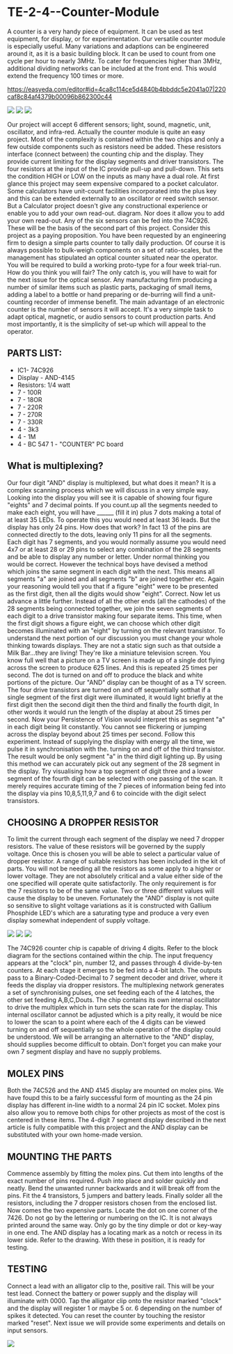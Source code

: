 # TE-2-4--Counter-Module

A counter is a very handy piece of equipment. It can be used as test equipment, for display, or for experimentation. Our versatile counter module is especially useful. Many variations and adaptions can be engineered around it, as it is a basic building block. It can be used to count from one cycle per hour to nearly 3MHz. To cater for frequencies higher than 3MHz, additional dividing networks can be included at the front end. This would extend the frequency 100 times or more.  

https://easyeda.com/editor#id=4ca8c114ce5d4840b4bbddc5e2041a07|220caf8c84af4379b00096b862300c44

![](https://github.com/SteveJustin1963/TE-2-4--Counter-Module/blob/master/cm-cct.png)
![](https://github.com/SteveJustin1963/TE-2-4--Counter-Module/blob/master/pic.png)
![](https://github.com/SteveJustin1963/TE-2-4--Counter-Module/blob/master/pinout.png)

Our project will accept 6 different sensors; light, sound, magnetic, unit, oscillator, and infra-red. Actually the counter module is quite an easy project. Most of the complexity is contained within the two chips and only a few outside components such as resistors need be added. These resistors interface (connect between) the counting chip and the display. They provide current limiting for the display segments and driver transistors. The four resistors at the input of the IC provide pull-up and pull-down. This sets the condition HIGH or LOW on the inputs as many have a dual role. At first glance this project may seem expensive compared to a pocket calculator. Some calculators have unit-count facilities incorporated into the plus key and this can be extended externally to an oscillator or reed switch sensor. But a Calculator project doesn't give any constructional experience or enable you to add your own read-out. diagram. Nor does it allow you to add your own read-out. Any of the six sensors can be fed into the 74C926. These will be the basis of the second part of this project. Consider this project as a paying proposition. You have been requested by an engineering firm to design a simple parts counter to tally daily production. Of course it is always possible to bulk-weigh components on a set of ratio-scales, but the management has stipulated an optical counter situated near the operator. You will be required to build a working proto-type for a four week trial-run. How do you think you will fair? The only catch is, you will have to wait for the next issue for the optical sensor. Any manufacturing firm producing a number of similar items such as plastic parts, packaging of small items, adding a label to a bottle or hand preparing or de-burring will find a unit-counting recorder of immense benefit. The main advantage of an electronic counter is the number of sensors it will accept. It's a very simple task to adapt optical, magnetic, or audio sensors to count production parts. And most importantly, it is the simplicity of set-up which will appeal to the operator. 

## PARTS LIST:
* IC1- 74C926
* Display - AND-4145
* Resistors: 1/4 watt
* 7 - 100R
* 7 - 18OR
* 7 - 220R
* 7 - 270R
* 7 - 330R
* 4 - 3k3
* 4 - 1M
* 4 - BC 547
1 - "COUNTER" PC board

## What is multiplexing?
Our four digit "AND" display is multiplexed, but what does it mean? It is a complex scanning process which we will discuss in a very simple way. Looking into the display you will see it is capable of showing four figure "eights" and 7 decimal points. If you count.up all the segments needed to make each eight, you will have ______ (fill it in) plus 7 dots making a total of at least 35 LEDs. To operate this you would need at least 36 leads. But the display has only 24 pins. How does that work? In fact 13 of the pins are connected directly to the dots, leaving only 11 pins for all the segments. Each digit has 7 segments, and you would normally assume you would need 4x7 or at least 28 or 29 pins to select any combination of the 28 segments and be able to display any number or letter. Under normal thinking you would be correct. However the technical boys have devised a method which joins the same segment in each digit with the next. This means all segments "a" are joined and all segments "b" are joined together etc. Again your reasoning would tell you that if a figure "eight" were to be presented as the first digit, then all the digits would show "eight". Correct. Now let us advance a little further. Instead of all the other ends (all the cathodes) of the 28 segments being connected together, we join the seven segments of each digit to a drive transistor making four separate items. This time, when the first digit shows a figure eight, we can choose which other digit becomes illuminated with an "eight" by turning on the relevant transistor. To understand the next portion of our discussion you must change your whole thinking towards displays. They are not a static sign such as that outside a Milk Bar...they are living! They're like a miniature television screen. You know full well that a picture on a TV screen is made up of a single dot flying across the screen to produce 625 lines. And this is repeated 25 times per second. The dot is turned on and off to produce the black and white portions of the picture. Our "AND" display can be thought of as a TV screen. The four drive transistors are turned on and off sequentially sotthat if a single segment of the first digit were illuminated, it would light briefly at the first digit then the second digit then the third and finally the fourth digit, In other words it would run the length of the display at about 25 times per second. Now your Persistence of Vision would interpret this as segment "a" in each digit being lit constantly. You cannot see flickering or jumping across the display beyond about 25 times per second. Follow this experiment. Instead of supplying the display with energy all the time, we pulse it in synchronisation with the. turning on and off of the third transistor. The result would be only segment "a" in the third digit lighting up. By using this method we can accurately pick out any segment of the 28 segment in the display. Try visualising how a top segment of digit three and a lower segment of the fourth digit can be selected with one passing of the scan. It merely requires accurate timing of the 7 pieces of information being fed into the display via pins 10,8,5,11,9,7 and 6 to coincide with the digit select transistors.   

## CHOOSING A DROPPER RESISTOR
To limit the current through each segment of the display we need 7 dropper resistors. The value of these resistors will be governed by the supply voltage. Once this is chosen you will be able to select a particular value of dropper resistor. A range of suitable resistors has been included in the kit of parts. You will not be needing all the resistors as some apply to a higher or lower voltage. They are not absolutely critical and a value either side of the one specified will operate quite satisfactorily. The only requirement is for the 7 resistors to be of the same value. Two or three different values will cause the display to be uneven. Fortunately the "AND" display is not quite so sensitive to slight voltage variations as it is constructed with Gallium Phosphide LED's which are a saturating type and produce a very even display somewhat independent of supply voltage.  

![](https://github.com/SteveJustin1963/TE-2-4--Counter-Module/blob/master/bd.png)
![](https://github.com/SteveJustin1963/TE-2-4--Counter-Module/blob/master/pcb.png)
![](https://github.com/SteveJustin1963/TE-2-4--Counter-Module/blob/master/cf%20and%20volts.png)

The 74C926 counter chip is capable of driving 4 digits. Refer to the block diagram for the sections contained within the chip. The input frequency appears at the "clock" pin, number 12, and passes through 4 divide-by-ten counters. At each stage it emerges to be fed into a 4-bit latch. The outputs pass to a Binary-Coded-Decimal to 7 segment decoder and driver, where it feeds the display via dropper resistors. The multiplexing network generates a set of synchronising pulses, one set feeding each of the 4 latches, the other set feeding A,B,C,Douts. The chip contains its own internal oscillator to drive the multiplex which in turn sets the scan rate for the display. This internal oscillator cannot be adjusted which is a pity really, it would be nice to lower the scan to a point where each of the 4 digits can be viewed turning on and off sequentially so the whole operation of the display could be understood. We will be arranging an alternative to the "AND" display, should supplies become difficult to obtain. Don't forget you can make your own 7 segment display and have no supply problems.  

## MOLEX PINS
Both the 74C526 and the AND 4145 display are mounted on molex pins. We have foupd this to be a fairly successful form of mounting as the 24 pin display has different in-line width to a normal 24 pin IC socket. Molex pins also allow you to remove both chips for other projects as most of the cost is centered in these items. The 4-digit 7 segment display described in the next article is fully compatible with this project and the AND display can be substituted with your own home-made version. 
## MOUNTING THE PARTS
Commence assembly by fitting the molex pins. Cut them into lengths of the exact number of pins required. Push into place and solder quickly and neatly. Bend the unwanted runner backwards and it will break off from the pins. Fit the 4 transistors, 5 jumpers and battery leads. Finally solder all the resistors, including the 7 dropper resistors chosen from the enclosed list. Now comes the two expensive parts. Locate the dot on one corner of the 7426. Do not go by the lettering or numbering on the IC. It is not always printed around the same way. Only go by the tiny dimple or dot or key-way in one end. The AND display has a locating mark as a notch or recess in its lower side. Refer to the drawing. With these in position, it is ready for testing. 
## TESTING 
Connect a lead with an alligator clip to the, positive rail. This will be your test lead. Connect the battery or power supply and the display will illuminate with 0000. Tap the alligator clip onto the resistor marked "clock" and the display will register 1 or maybe 5 or. 6 depending on the number of spikes it detected. You can reset the counter by touching the resistor marked "reset". Next issue we will provide some experiments and details on input sensors.    

![](https://github.com/SteveJustin1963/TE-2-4--Counter-Module/blob/master/pic2.png)

